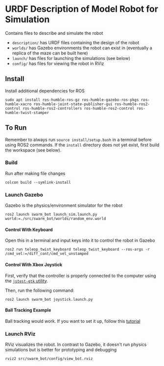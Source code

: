 # URDF Description of Model Robot for Simulation

Contains files to describe and simulate the robot

- `description/` has URDF files containing the design of the robot
- `worlds/` has Gazebo environments the robot can exist in (eventually a replica of the maze can be built here)
- `launch/` has files for launching the simulations (see below)
- `config/` has files for viewing the robot in RViz

## Install

Install additional dependencies for ROS

```
sudo apt install ros-humble-ros-gz ros-humble-gazebo-ros-pkgs ros-humble-xacro ros-humble-joint-state-publisher-gui ros-humble-ros2-control ros-humble-ros2-controllers ros-humble-ros2-control ros-humble-twist-stamper
```

## To Run

Remember to always run `source install/setup.bash` in a terminal before using ROS2 commands. If the `install` directory does not yet exist, first build the workspace (see below).

### Build
Run after making file changes

```
colcon build --symlink-install
```

### Launch Gazebo
Gazebo is the physics/environment simulator for the robot

```
ros2 launch swarm_bot launch_sim.launch.py world:=./src/swarm_bot/worlds/random_env.world
```

#### Control With Keyboard
Open this in a terminal and input keys into it to control the robot in Gazebo

```
ros2 run teleop_twist_keyboard teleop_twist_keyboard --ros-args -r /cmd_vel:=/diff_cont/cmd_vel_unstamped
```

#### Control With Xbox Joystick

First, verify that the controller is properly connected to the computer using the [`jstest-gtk` utility](https://github.com/Grumbel/jstest-gtk).

Then, run the following command:

```
ros2 launch swarm_bot joystick.launch.py
```

#### Ball Tracking Example

Ball tracking would work. If you want to set it up, follow this [tutorial](https://www.youtube.com/watch?v=gISSSbYUZag)

### Launch RViz
RViz visualizes the robot. In contrast to Gazebo, it doesn't run physics simulations but is better for prototyping and debugging

```
rviz2 src/swarm_bot/config/view_bot.rviz                    
```

